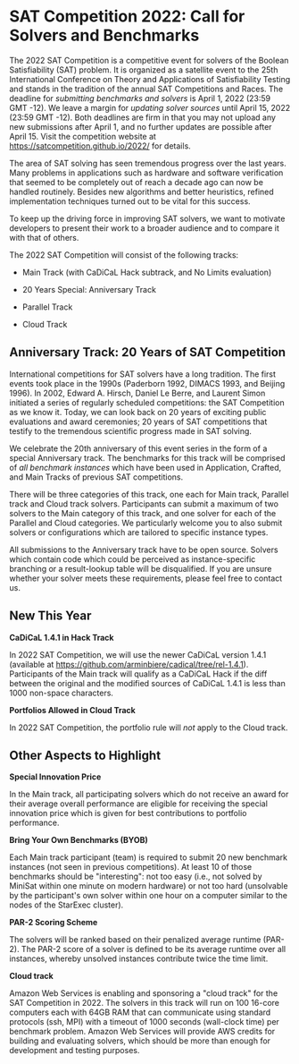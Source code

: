 # SAT Competition 2022: Call for Solvers and Benchmarks

The 2022 SAT Competition is a competitive event for solvers of the Boolean Satisfiability (SAT) problem. It is organized as a satellite event to the 25th International Conference on Theory and Applications of Satisfiability Testing and stands in the tradition of the annual SAT Competitions and Races. The deadline for *submitting benchmarks and solvers* is April 1, 2022 (23:59 GMT -12). We leave a margin for *updating solver sources* until April 15, 2022 (23:59 GMT -12). Both deadlines are firm in that you may not upload any new submissions after April 1, and no further updates are possible after April 15. Visit the competition website at https://satcompetition.github.io/2022/ for details.

The area of SAT solving has seen tremendous progress over the last years. Many problems in applications such as hardware and software verification that seemed to be completely out of reach a decade ago can now be handled routinely. Besides new algorithms and better heuristics, refined implementation techniques turned out to be vital for this success.

To keep up the driving force in improving SAT solvers, we want to motivate developers to present their work to a broader audience and to compare it with that of others.

The 2022 SAT Competition will consist of the following tracks:

* Main Track (with CaDiCaL Hack subtrack, and No Limits evaluation)

* 20 Years Special: Anniversary Track

* Parallel Track

* Cloud Track


## Anniversary Track: 20 Years of SAT Competition

International competitions for SAT solvers have a long tradition.
The first events took place in the 1990s (Paderborn 1992, DIMACS 1993, and Beijing 1996).
In 2002, Edward A. Hirsch, Daniel Le Berre, and Laurent Simon initiated a series of regularly scheduled competitions: the SAT Competition as we know it.
Today, we can look back on 20 years of exciting public evaluations and award ceremonies; 20 years of SAT competitions that testify to the tremendous scientific progress made in SAT solving.

We celebrate the 20th anniversary of this event series in the form of a special Anniversary track.
The benchmarks for this track will be comprised of *all benchmark instances* which have been used in Application, Crafted, and Main Tracks of previous SAT competitions.

There will be three categories of this track, one each for Main track, Parallel track and Cloud track solvers.
Participants can submit a maximum of two solvers to the Main category of this track, and one solver for each of the Parallel and Cloud categories.
We particularly welcome you to also submit solvers or configurations which are tailored to specific instance types.

All submissions to the Anniversary track have to be open source.
Solvers which contain code which could be perceived as instance-specific branching or a result-lookup table will be disqualified.
If you are unsure whether your solver meets these requirements, please feel free to contact us.


## New This Year

**CaDiCaL 1.4.1 in Hack Track**

In 2022 SAT Competition, we will use the newer CaDiCaL version 1.4.1 (available at https://github.com/arminbiere/cadical/tree/rel-1.4.1). Participants of the Main track will qualify as a CaDiCaL Hack if the diff between the original and the modified sources of CaDiCaL 1.4.1 is less than 1000 non-space characters.

**Portfolios Allowed in Cloud Track**

In 2022 SAT Competition, the portfolio rule will *not* apply to the Cloud track.


## Other Aspects to Highlight

**Special Innovation Price**

In the Main track, all participating solvers which do not receive an award for their average overall performance are eligible for receiving the special innovation price which is given for best contributions to portfolio performance.

**Bring Your Own Benchmarks (BYOB)**

Each Main track participant (team) is required to submit 20 new benchmark instances (not seen in previous competitions). At least 10 of those benchmarks should be "interesting": not too easy (i.e., not solved by MiniSat within one minute on modern hardware) or not too hard (unsolvable by the participant's own solver within one hour on a computer similar to the nodes of the StarExec cluster).

**PAR-2 Scoring Scheme**

The solvers will be ranked based on their penalized average runtime (PAR-2). The PAR-2 score of a solver is defined to be its average runtime over all instances, whereby unsolved instances contribute twice the time limit.

**Cloud track**

Amazon Web Services is enabling and sponsoring a "cloud track" for the SAT Competition in 2022. The solvers in this track will run on 100 16-core computers each with 64GB RAM that can communicate using standard protocols (ssh, MPI) with a timeout of 1000 seconds (wall-clock time) per benchmark problem. Amazon Web Services will provide AWS credits for building and evaluating solvers, which should be more than enough for development and testing purposes.

